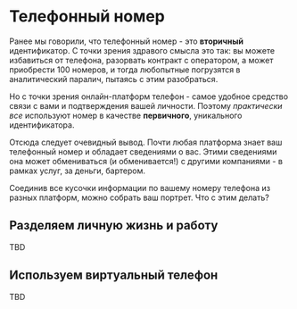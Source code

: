 # Телефонный номер

Ранее мы говорили, что телефонный номер - это **вторичный** идентификатор.
С точки зрения здравого смысла это так: вы можете избавиться от телефона, разорвать контракт с оператором,
а может приобрести 100 номеров, и тогда любопытные погрузятся в аналитический паралич, пытаясь с этим разобраться.

Но с точки зрения онлайн-платформ телефон - самое удобное средство связи с вами и подтверждения вашей личности.
Поэтому *практически все* используют номер в качестве **первичного**, уникального идентификатора.

Отсюда следует очевидный вывод. Почти любая платформа знает ваш телефонный номер и обладает сведениями о вас.
Этими сведениями она может обмениваться (и обменивается!) с другими компаниями - в рамках услуг, за деньги, бартером.

Соединив все кусочки информации по вашему номеру телефона из разных платформ, можно собрать ваш портрет.
Что с этим делать?

## Разделяем личную жизнь и работу

TBD

## Используем виртуальный телефон

TBD
